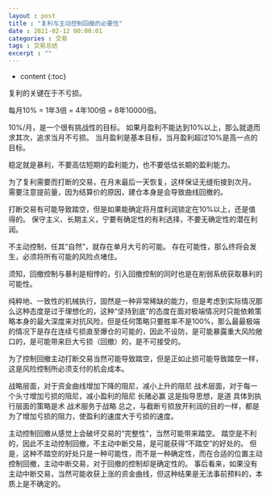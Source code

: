 ```yaml
---
layout : post
title : "复利与主动控制回撤的必要性"
date : 2021-02-12 00:00:01
categories : 交易
tags : 交易总结
excerpt : ""
---
```


* content
{:toc}



复利的关键在于不亏损。

每月10% = 1年3倍 = 4年100倍 = 8年10000倍。

10%/月，是一个很有挑战性的目标。
如果月盈利不能达到10%以上，那么就退而求其次，追求当月不亏损。
当月盈利是基本目标，当月盈利超过10%是高一点的目标。

稳定就是暴利，不要高估短期的盈利能力，也不要低估长期的盈利能力。

为了复利需要而打断的交易，在月末最后一天恢复，这样保证无缝衔接到次月。
需要注意提前量，因为结算价的原因，建仓本身是会导致曲线回撤的。

打断交易有可能导致踏空，但是如果能确定将月度利润锁定在10%以上，还是值得的。
保守主义、长期主义，宁要有确定性的有利选择，不要无确定性的潜在利润。

不主动控制，任其“自然”，就存在单月大亏的可能。
存在可能性，那么终将会发生，必须将所有可能的风险点堵住。

须知，回撤控制与暴利是相悖的，引入回撤控制的同时也是在削弱系统获取暴利的可能性。

纯粹地、一致性的机械执行，固然是一种非常稀缺的能力，但是考虑到实际情况那么这种态度是过于理想化的，这种“坚持到底”的态度在面对极端情况时只能依赖策略本身的最大深度来对抗风险，但是任何策略只要胜率不是100%，那么最最极端的情况下是存在连续亏损直至爆仓的可能的，因此不设防，是可能暴露重大风险敞口的，是可能带来巨大亏损（回撤）的，是不可接受的。

为了控制回撤主动打断交易当然可能导致踏空，但是正如止损可能导致踏空一样，这是风险控制所必须支付的机会成本。

战略层面，对于资金曲线增加下降的阻尼，减小上升的阻尼
战术层面，对于每一个头寸增加亏损的阻尼，减小盈利的阻尼
长赌必赢
这是指导思想，是道
具体到执行层面的策略是术
战术服务于战略
总之，与截断亏损放开利润的目的一样，都是为了增加亏损的阻力，使盈利的速度大于亏损的速度。

主动控制回撤从感觉上会破坏交易的“完整性”，当然可能带来踏空。
踏空是不利的，因此不主动控制回撤，不主动中断交易，是可能获得“不踏空”的好处的。
但是，这种不踏空的好处只是一种可能性，而不是一种确定性，而在合适的位置主动控制回撤，主动中断交易，对于回撤的控制却是确定性的。
事后看来，如果没有主动中断交易，当然可能收获上涨的资金曲线，但这种结果是无法事前预料的，本质上是不确定的。






